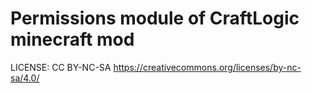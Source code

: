 # Permissions module of CraftLogic minecraft mod
LICENSE: CC BY-NC-SA https://creativecommons.org/licenses/by-nc-sa/4.0/
